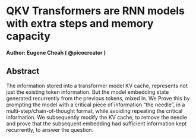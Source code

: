 # QKV Transformers are RNN models with extra steps and memory capacity

**Author: Eugene Cheah ( @picocreator )**

## Abstract

The information stored into a transformer model KV cache, represents not just the existing token information. But the model embedding state generated recurrently from the previous tokens, mixed in. We Prove this by prompting the model with a critical piece of information “the needle”, in a multi-step/chain-of-thought format, while avoiding repeating the critical information. We subsequently modify the KV cache, to remove the needle and prove that the subsequent embedding had sufficient information kept recurrently, to answer the question.

